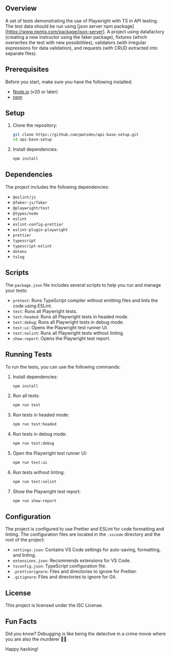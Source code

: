 ## Overview

A set of tests demonstrating the use of Playwright with TS in API testing. The test data should be run using [json server npm package][https://www.npmjs.com/package/json-server]. A project using datafactory (creating a new instructor using the faker package), fixtures (which overwrites the test with new possibilities), validators (with irregular expressions for data validation), and requests (with CRUD extracted into separate files).

## Prerequisites

Before you start, make sure you have the following installed:

- [Node.js](https://nodejs.org) (v20 or later)
- [npm](https://www.npmjs.com/)

## Setup

1. Clone the repository:

   ```bash
   git clone https://github.com/pwtsdev/api-base-setup.git
   cd api-base-setup
   ```

2. Install dependencies:

   ```bash
   npm install
   ```

## Dependencies

The project includes the following dependencies:

- `@eslint/js`
- `@faker-js/faker`
- `@playwright/test`
- `@types/node`
- `eslint`
- `eslint-config-prettier`
- `eslint-plugin-playwright`
- `prettier`
- `typescript`
- `typescript-eslint`
- `dotenv`
- `tslog`

## Scripts

The `package.json` file includes several scripts to help you run and manage your tests:

- `pretest`: Runs TypeScript compiler without emitting files and lints the code using ESLint.
- `test`: Runs all Playwright tests.
- `test:headed`: Runs all Playwright tests in headed mode.
- `test:debug`: Runs all Playwright tests in debug mode.
- `test:ui`: Opens the Playwright test runner UI.
- `test:nolint`: Runs all Playwright tests without linting.
- `show-report`: Opens the Playwright test report.

## Running Tests

To run the tests, you can use the following commands:

1. Install dependencies:

   ```sh
   npm install
   ```

2. Run all tests:

   ```sh
   npm run test
   ```

3. Run tests in headed mode:

   ```sh
   npm run test:headed
   ```

4. Run tests in debug mode:

   ```sh
   npm run test:debug
   ```

5. Open the Playwright test runner UI:

   ```sh
   npm run test:ui
   ```

6. Run tests without linting:

   ```sh
   npm run test:nolint
   ```

7. Show the Playwright test report:

   ```sh
   npm run show-report
   ```

## Configuration

The project is configured to use Prettier and ESLint for code formatting and linting. The configuration files are located in the `.vscode` directory and the root of the project:

- `settings.json`: Contains VS Code settings for auto-saving, formatting, and linting.
- `extensions.json`: Recommends extensions for VS Code.
- `tsconfig.json`: TypeScript configuration file.
- `.prettierignore`: Files and directories to ignore for Prettier.
- `.gitignore`: Files and directories to ignore for Git.

## License

This project is licensed under the ISC License.

## Fun Facts

Did you know? Debugging is like being the detective in a crime movie where you are also the murderer 🕵️‍♂️

Happy hacking!

